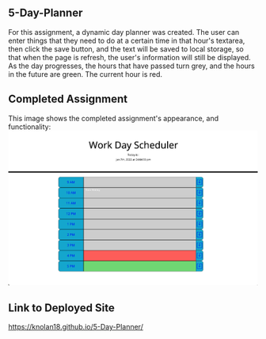 ## 5-Day-Planner

For this assignment, a dynamic day planner was created. The user can enter things that they need to do at a certain time in that hour's textarea, then click the save button, and the text will be saved to local storage, so that when the page is refresh, the user's information will still be displayed. As the day progresses, the hours that have passed turn grey, and the hours in the future are green. The current hour is red.

## Completed Assignment

This image shows the completed assignment's appearance, and functionality:
![screenshot of website welcome screen](https://github.com/knolan18/5-Day-Planner/blob/main/Assets/Images/screenShot.png)

## Link to Deployed Site
https://knolan18.github.io/5-Day-Planner/
